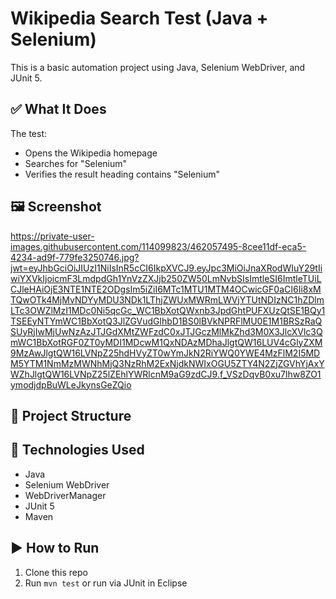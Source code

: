 # Wikipedia Search Test (Java + Selenium)

This is a basic automation project using Java, Selenium WebDriver, and JUnit 5.

## ✅ What It Does

The test:
- Opens the Wikipedia homepage
- Searches for "Selenium"
- Verifies the result heading contains "Selenium"

## 🖼️ Screenshot

https://private-user-images.githubusercontent.com/114099823/462057495-8cee11df-eca5-4234-ad9f-779fe3250746.jpg?jwt=eyJhbGciOiJIUzI1NiIsInR5cCI6IkpXVCJ9.eyJpc3MiOiJnaXRodWIuY29tIiwiYXVkIjoicmF3LmdpdGh1YnVzZXJjb250ZW50LmNvbSIsImtleSI6ImtleTUiLCJleHAiOjE3NTE1NTE2ODgsIm5iZiI6MTc1MTU1MTM4OCwicGF0aCI6Ii8xMTQwOTk4MjMvNDYyMDU3NDk1LThjZWUxMWRmLWVjYTUtNDIzNC1hZDlmLTc3OWZlMzI1MDc0Ni5qcGc_WC1BbXotQWxnb3JpdGhtPUFXUzQtSE1BQy1TSEEyNTYmWC1BbXotQ3JlZGVudGlhbD1BS0lBVkNPRFlMU0E1M1BRSzRaQSUyRjIwMjUwNzAzJTJGdXMtZWFzdC0xJTJGczMlMkZhd3M0X3JlcXVlc3QmWC1BbXotRGF0ZT0yMDI1MDcwM1QxNDAzMDhaJlgtQW16LUV4cGlyZXM9MzAwJlgtQW16LVNpZ25hdHVyZT0wYmJkN2RiYWQ0YWE4MzFlM2I5MDM5YTM1NmMzMWNhMjQ3NzRhM2ExNjdkNWIxOGU5ZTY4N2ZjZGVhYjAxYWZhJlgtQW16LVNpZ25lZEhlYWRlcnM9aG9zdCJ9.f_VSzDqvB0xu7lhw8ZO1ymodjdpBuWLeJkynsGeZQio

## 📁 Project Structure

## 🔧 Technologies Used
- Java
- Selenium WebDriver
- WebDriverManager
- JUnit 5
- Maven

## ▶️ How to Run
1. Clone this repo
2. Run `mvn test` or run via JUnit in Eclipse

